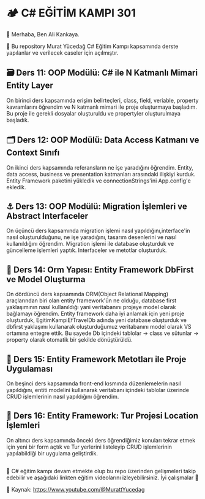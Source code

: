 # 🏕️ C# EĞİTİM KAMPI 301

👋 Merhaba, Ben Ali Kankaya.

🌱 Bu repository Murat Yücedağ C# Eğitim Kampı kapsamında derste yapılanlar ve verilecek caseler için açılmıştır.

## 🗃️ Ders 11: OOP Modülü: C# ile N Katmanlı Mimari Entity Layer
On birinci ders kapsamında erişim belirteçleri, class, field, veriable, property kavramlarını öğrendim ve N katmanlı mimari ile proje oluşturmaya başladım. Bu proje ile gerekli dosyalar oluşturuldu ve propertyler oluşturulmaya başladık.

## 🗂️ Ders 12: OOP Modülü: Data Access Katmanı ve Context Sınıfı
On ikinci ders kapsamında referansların ne işe yaradığını öğrendim. Entity, data access, business ve presentation katmanları arasındaki ilişkiyi kurduk. Entity Framework paketini yükledik ve connectionStrings'ini App.config'e ekledik.

## ⚓ Ders 13: OOP Modülü: Migration İşlemleri ve Abstract Interfaceler
On üçüncü ders kapsamında migration işlemi nasıl yapıldığını,interface'in nasıl oluşturulduğunu, ne işe yaradığını, tasarım desenlerini ve nasıl kullanıldığını öğrendim. Migration işlemi ile database oluşturduk ve güncelleme işlemleri yaptık. Interfaceler ve metotlar oluşturduk.

## 🧭 Ders 14: Orm Yapısı: Entity Framework DbFirst ve Model Oluşturma
On dördüncü ders kapsamında ORM(Object Relational Mapping) araçlarından biri olan entity framework'ün ne olduğu, database first yaklaşımının nasıl kullanıldığı yani veritabanını projeye model olarak bağlamayı öğrendim. Entity framework daha iyi anlamak için yeni proje oluşturduk, EgitimKampiEfTravelDb adında yeni database oluşturduk ve dbfirst yaklaşımı kullanarak oluşturduğumuz veritabanını model olarak VS ortamına entegre ettik. Bu sayede Db içindeki tablolar -> class ve sütunlar -> property olarak otomatik bir şekilde dönüştürüldü.   

## 🔎 Ders 15: Entity Framework Metotları ile Proje Uygulaması
On beşinci ders kapsamında front-end kısmında düzenlemelerin nasıl yapıldığını, entiti modelini kullanarak veritabanı içindeki tablolar üzerinde CRUD işlemlerinin nasıl yapıldığını öğrendim.

## 🗼 Ders 16: Entity Framework: Tur Projesi Location İşlemleri
On altıncı ders kapsamında önceki ders öğrendiğimiz konuları tekrar etmek için yeni bir form açtık ve Tur yerlerini listeleyip CRUD işlemlerinin yapılabildiği bir uygulama geliştirdik.

##
🔖 C# eğitim kampı devam etmekte olup bu repo üzerinden gelişmeleri takip edebilir ve aşağıdaki linkten eğitim videolarını izleyebilirsiniz. İyi çalışmalar 🎉

📙 Kaynak: https://www.youtube.com/@MurattYucedag